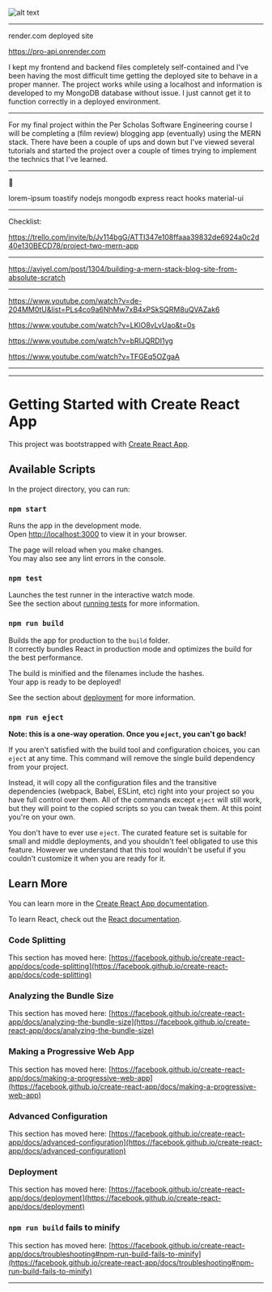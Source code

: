 ![alt text](https://i.imgur.com/uwdWElD.jpg)

---

render.com deployed site

https://pro-api.onrender.com

I kept my frontend and backend files completely self-contained and I've been having the most difficult time getting the deployed site to behave in a proper manner. The project works while using a localhost and information is developed to my MongoDB database without issue. I just cannot get it to function correctly in a deployed environment.

---

For my final project within the Per Scholas Software Engineering course I will be completing a (film review) blogging app (eventually) using the MERN stack. There have been a couple of ups and down but I've viewed several tutorials and started the project over a couple of times trying to implement the technics that I've learned.

---

🧰

lorem-ipsum
toastify
nodejs
mongodb
express
react hooks
material-ui

---

Checklist:

https://trello.com/invite/b/Jv114bgG/ATTI347e108ffaaa39832de6924a0c2d40e130BECD78/project-two-mern-app

---

https://aviyel.com/post/1304/building-a-mern-stack-blog-site-from-absolute-scratch

---

https://www.youtube.com/watch?v=de-204MM0tU&list=PLs4co9a6NhMw7xB4xPSkSQRM8uQVAZak6

https://www.youtube.com/watch?v=LKlO8vLvUao&t=0s

https://www.youtube.com/watch?v=bRIJQRDI1yg

https://www.youtube.com/watch?v=TFGEq5OZgaA

---

---

# Getting Started with Create React App

This project was bootstrapped with [Create React App](https://github.com/facebook/create-react-app).

## Available Scripts

In the project directory, you can run:

### `npm start`

Runs the app in the development mode.\
Open [http://localhost:3000](http://localhost:3000) to view it in your browser.

The page will reload when you make changes.\
You may also see any lint errors in the console.

### `npm test`

Launches the test runner in the interactive watch mode.\
See the section about [running tests](https://facebook.github.io/create-react-app/docs/running-tests) for more information.

### `npm run build`

Builds the app for production to the `build` folder.\
It correctly bundles React in production mode and optimizes the build for the best performance.

The build is minified and the filenames include the hashes.\
Your app is ready to be deployed!

See the section about [deployment](https://facebook.github.io/create-react-app/docs/deployment) for more information.

### `npm run eject`

**Note: this is a one-way operation. Once you `eject`, you can't go back!**

If you aren't satisfied with the build tool and configuration choices, you can `eject` at any time. This command will remove the single build dependency from your project.

Instead, it will copy all the configuration files and the transitive dependencies (webpack, Babel, ESLint, etc) right into your project so you have full control over them. All of the commands except `eject` will still work, but they will point to the copied scripts so you can tweak them. At this point you're on your own.

You don't have to ever use `eject`. The curated feature set is suitable for small and middle deployments, and you shouldn't feel obligated to use this feature. However we understand that this tool wouldn't be useful if you couldn't customize it when you are ready for it.

## Learn More

You can learn more in the [Create React App documentation](https://facebook.github.io/create-react-app/docs/getting-started).

To learn React, check out the [React documentation](https://reactjs.org/).

### Code Splitting

This section has moved here: [https://facebook.github.io/create-react-app/docs/code-splitting](https://facebook.github.io/create-react-app/docs/code-splitting)

### Analyzing the Bundle Size

This section has moved here: [https://facebook.github.io/create-react-app/docs/analyzing-the-bundle-size](https://facebook.github.io/create-react-app/docs/analyzing-the-bundle-size)

### Making a Progressive Web App

This section has moved here: [https://facebook.github.io/create-react-app/docs/making-a-progressive-web-app](https://facebook.github.io/create-react-app/docs/making-a-progressive-web-app)

### Advanced Configuration

This section has moved here: [https://facebook.github.io/create-react-app/docs/advanced-configuration](https://facebook.github.io/create-react-app/docs/advanced-configuration)

### Deployment

This section has moved here: [https://facebook.github.io/create-react-app/docs/deployment](https://facebook.github.io/create-react-app/docs/deployment)

### `npm run build` fails to minify

This section has moved here: [https://facebook.github.io/create-react-app/docs/troubleshooting#npm-run-build-fails-to-minify](https://facebook.github.io/create-react-app/docs/troubleshooting#npm-run-build-fails-to-minify)

---
